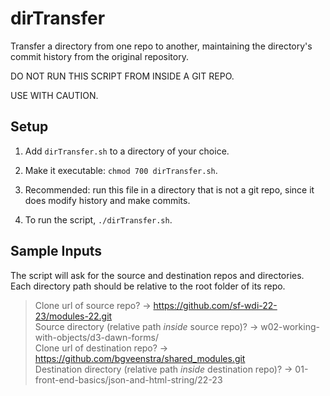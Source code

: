 # dirTransfer

Transfer a directory from one repo to another, maintaining the directory's commit history from the original repository.  

DO NOT RUN THIS SCRIPT FROM INSIDE A GIT REPO. 

USE WITH CAUTION. 


## Setup

1. Add `dirTransfer.sh` to a directory of your choice.

1. Make it executable: `chmod 700 dirTransfer.sh`.

1. Recommended: run this file in a directory that is not a git repo, since it does modify history and make commits. 

1. To run the script, `./dirTransfer.sh`.

## Sample Inputs

The script will ask for the source and destination repos and directories. Each directory path should be relative to the root folder of its repo. 

> Clone url of source repo? ->   https://github.com/sf-wdi-22-23/modules-22.git    
> Source directory (relative path *inside* source repo)? ->   w02-working-with-objects/d3-dawn-forms/    
> Clone url of destination repo? ->     https://github.com/bgveenstra/shared_modules.git    
> Destination directory (relative path *inside* destination repo)? ->   01-front-end-basics/json-and-html-string/22-23    
